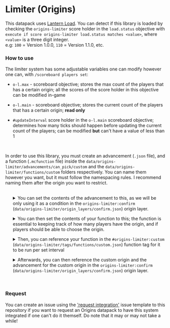 # Limiter (Origins)

This datapack uses [Lantern Load](https://github.com/LanternMC/Load). You can detect if this library is loaded by checking the `origins-limiter` score holder in the `load.status` objective with `execute if score origins-limiter load.status matches <value>`, where `<value>` is a three digit integer.
<br>
e.g: `100` = Version 1.0.0, `110` = Version 1.1.0, etc.
<br>


### How to use
The limiter system has some adjustable variables one can modify however one can, with `/scoreboard players set`:

* `o-l.max` - scoreboard objective; stores the max count of the players that has a certain origin; all the scores of the score holder in this objective can be modified in-game
  
* `o-l.main` - scoreboard objective; stores the current count of the players that has a certain origin; **read only**

* `#updateInterval` score holder in the `o-l.main` scoreboard objective; determines how many ticks should happen before updating the current count of the players; can be modified **but** can't have a value of less than 1
<br> 

In order to use this library, you must create an advancement (`.json` file), and a function (`.mcfunction` file) inside the `data/origins-limiter/advancements/can_pick/custom` and the `data/origins-limiter/functions/custom` folders respectively. You can name them however you want, but it must follow the namespacing rules. I recommend naming them after the origin you want to restrict.
<br>
<br>

<ol>
<details>

<summary>You can set the contents of the advancement to this, as we will be only using it as a condition in the <code>origins-limiter:confirm</code> (<code>data/origins-limiter/origin_layers/confirm.json</code>) origin layer.</summary>

```json
{
    "criteria": {
        "restrict": {
            "trigger": "minecraft:impossible"
        }
    }
}
```

* This advancement being in the `data/origins-limiter/advancements/can_pick/custom` folder

</details>
</ol>

<ol>
<details>

<summary>You can then set the contents of your function to this; the function is essential to keeping track of how many players have the origin, and if players should be able to choose the origin.</summary>

```mcfunction
#   Set the max count for this origin once (can then be changed in-game afterwards)
execute unless score %example o-l.max = %example o-l.max run scoreboard players set %example o-l.max 1


#   Store the count of the players that currently have this origin
execute store result score %example o-l.main if entity @a[nbt = {cardinal_components: {"origins:origin": {OriginLayers: [{Origin: "origins:example"}]}}}]


#   Grant the player an advancement to indicate that the max count for this origin has been reached; used to restricting players from choosing the origin in the `origins:origin` origin layer
execute if score %example o-l.main < %example o-l.max run advancement grant @a only origins-limiter:can_pick/custom/example

execute if score %example o-l.main >= %example o-l.max run advancement revoke @a only origins-limiter:can_pick/custom/example
```

* This function being in the `data/origins-limiter/functions/custom` folder

* `%example` is a score holder in both the `o-l.main` and `o-l.max` scoreboard objectives for the `origins:example` origin

* `origins-limiter:can_pick/custom/example` being the advancement for the `origins:example` origin

</details>
</ol>

<ol>
<details>

<summary>Then, you can reference your function in the <code>#origins-limiter:custom</code> (<code>data/origins-limiter/tags/functions/custom.json</code>) function tag for it to be run per set interval</summary>

```json
{
    "values": [
        "origins-limiter:custom/example"
    ]
}
```

* `origins-limiter:custom/example` (`data/origins-limiter/functions/custom/example.mcfunction`) being the function for the `origins:example` origin

</details>
</ol>

<ol>
<details>
<summary>Afterwards, you can then reference the custom origin and the advancement for the custom origin in the <code>origins-limiter:confirm</code> (<code>data/origins-limiter/origin_layers/confirm.json</code>) origin layer.</summary>

```json
{
    "origins": [
        {
            "condition": {
                "type": "origins:and",
                "conditions": [
                    {
                        "type": "origins:origin",
                        "origin": "origins:example"
                    },
                    {
                        "type": "origins:advancement",
                        "advancement": "origins-limiter:can_pick/custom/example"
                    }
                ]
            },
            "origins": [
                "origins:example"
            ]
        }
    ]
}
```

* `origins-limiter:can_pick/custom/example` being the advancement you made in `data/origins-limiter/advancements/custom`
* `origins:example` being the origin JSON

</details>
</ol>
<br>


### Request
You can create an issue using the ['request integration'](https://github.com/eggohito/origins-limiter/issues/new?assignees=&labels=request&template=request-integration.md&title=%5BREQUEST%5D) issue template to this repository if you want to request an Origins datapack to have this system integrated if one can't do it themself. Do note that it may or may not take a while!